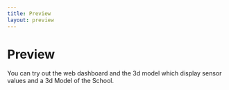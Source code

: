 ```yaml
---
title: Preview
layout: preview
---
```



# Preview

You can try out the web dashboard and the 3d model which display sensor values and a 3d Model of the School.

